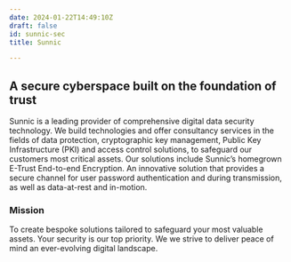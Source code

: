 ```yaml
---
date: 2024-01-22T14:49:10Z
draft: false
id: sunnic-sec
title: Sunnic

---
```


## A secure cyberspace built on the foundation of trust

Sunnic is a leading provider of comprehensive digital data security technology. We build technologies and offer consultancy services in the fields of data protection, cryptographic key management, Public Key Infrastructure (PKI) and access control solutions, to safeguard our customers most critical assets. Our solutions include Sunnic’s homegrown E-Trust End-to-end Encryption. An innovative solution that provides a secure channel for user password authentication and during transmission, as well as data-at-rest and in-motion.

### Mission

To create bespoke solutions tailored to safeguard your most valuable assets. Your security is our top priority. We we strive to deliver peace of mind an ever-evolving digital landscape.
